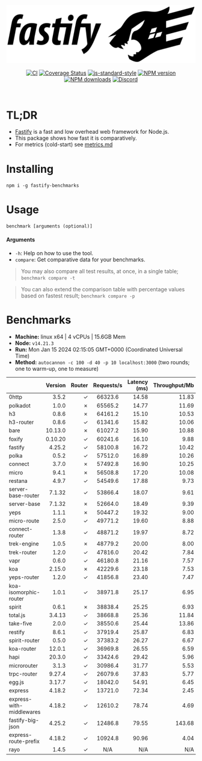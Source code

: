 <div align="center">
  <img src="https://github.com/fastify/graphics/raw/HEAD/fastify-landscape-outlined.svg" width="650" height="auto"/>
</div>

<div align="center">

[![CI](https://github.com/fastify/fastify/workflows/ci/badge.svg)](https://github.com/fastify/fastify/actions/workflows/ci.yml)
[![Coverage Status](https://coveralls.io/repos/github/fastify/fastify/badge.svg?branch=master)](https://coveralls.io/github/fastify/fastify?branch=master)
[![js-standard-style](https://img.shields.io/badge/code%20style-standard-brightgreen.svg?style=flat)](http://standardjs.com/)
[![NPM version](https://img.shields.io/npm/v/fastify.svg?style=flat)](https://www.npmjs.com/package/fastify)
[![NPM downloads](https://img.shields.io/npm/dm/fastify.svg?style=flat)](https://www.npmjs.com/package/fastify) [![Discord](https://img.shields.io/discord/725613461949906985)](https://discord.gg/fastify)

</div>
<br />

# TL;DR

* [Fastify](https://github.com/fastify/fastify) is a fast and low overhead web framework for Node.js.
* This package shows how fast it is comparatively.
* For metrics (cold-start) see [metrics.md](./METRICS.md)

# Installing

```
npm i -g fastify-benchmarks
```

# Usage

```
benchmark [arguments (optional)]
```

#### Arguments

* `-h`: Help on how to use the tool.
* `compare`: Get comparative data for your benchmarks.

> You may also compare all test results, at once, in a single table; `benchmark compare -t`

> You can also extend the comparison table with percentage values based on fastest result; `benchmark compare -p`
# Benchmarks

* __Machine:__ linux x64 | 4 vCPUs | 15.6GB Mem
* __Node:__ `v14.21.3`
* __Run:__ Mon Jan 15 2024 02:15:05 GMT+0000 (Coordinated Universal Time)
* __Method:__ `autocannon -c 100 -d 40 -p 10 localhost:3000` (two rounds; one to warm-up, one to measure)

|                          | Version | Router | Requests/s | Latency (ms) | Throughput/Mb |
| :--                      | --:     | --:    | :-:        | --:          | --:           |
| 0http                    | 3.5.2   | ✓      | 66323.6    | 14.58        | 11.83         |
| polkadot                 | 1.0.0   | ✗      | 65565.2    | 14.77        | 11.69         |
| h3                       | 0.8.6   | ✗      | 64161.2    | 15.10        | 10.53         |
| h3-router                | 0.8.6   | ✓      | 61341.6    | 15.82        | 10.06         |
| bare                     | 10.13.0 | ✗      | 61027.2    | 15.90        | 10.88         |
| foxify                   | 0.10.20 | ✓      | 60241.6    | 16.10        | 9.88          |
| fastify                  | 4.25.2  | ✓      | 58100.8    | 16.72        | 10.42         |
| polka                    | 0.5.2   | ✓      | 57512.0    | 16.89        | 10.26         |
| connect                  | 3.7.0   | ✗      | 57492.8    | 16.90        | 10.25         |
| micro                    | 9.4.1   | ✗      | 56508.8    | 17.20        | 10.08         |
| restana                  | 4.9.7   | ✓      | 54549.6    | 17.88        | 9.73          |
| server-base-router       | 7.1.32  | ✓      | 53866.4    | 18.07        | 9.61          |
| server-base              | 7.1.32  | ✗      | 52664.0    | 18.49        | 9.39          |
| yeps                     | 1.1.1   | ✗      | 50447.2    | 19.32        | 9.00          |
| micro-route              | 2.5.0   | ✓      | 49771.2    | 19.60        | 8.88          |
| connect-router           | 1.3.8   | ✓      | 48871.2    | 19.97        | 8.72          |
| trek-engine              | 1.0.5   | ✗      | 48779.2    | 20.00        | 8.00          |
| trek-router              | 1.2.0   | ✓      | 47816.0    | 20.42        | 7.84          |
| vapr                     | 0.6.0   | ✓      | 46180.8    | 21.16        | 7.57          |
| koa                      | 2.15.0  | ✗      | 42229.6    | 23.18        | 7.53          |
| yeps-router              | 1.2.0   | ✓      | 41856.8    | 23.40        | 7.47          |
| koa-isomorphic-router    | 1.0.1   | ✓      | 38971.8    | 25.17        | 6.95          |
| spirit                   | 0.6.1   | ✗      | 38838.4    | 25.25        | 6.93          |
| total.js                 | 3.4.13  | ✓      | 38668.8    | 25.36        | 11.84         |
| take-five                | 2.0.0   | ✓      | 38550.6    | 25.44        | 13.86         |
| restify                  | 8.6.1   | ✓      | 37919.4    | 25.87        | 6.83          |
| spirit-router            | 0.5.0   | ✓      | 37383.2    | 26.27        | 6.67          |
| koa-router               | 12.0.1  | ✓      | 36969.8    | 26.55        | 6.59          |
| hapi                     | 20.3.0  | ✓      | 33424.6    | 29.42        | 5.96          |
| microrouter              | 3.1.3   | ✓      | 30986.4    | 31.77        | 5.53          |
| trpc-router              | 9.27.4  | ✓      | 26079.6    | 37.83        | 5.77          |
| egg.js                   | 3.17.7  | ✓      | 18042.0    | 54.91        | 6.45          |
| express                  | 4.18.2  | ✓      | 13721.0    | 72.34        | 2.45          |
| express-with-middlewares | 4.18.2  | ✓      | 12610.2    | 78.74        | 4.69          |
| fastify-big-json         | 4.25.2  | ✓      | 12486.8    | 79.55        | 143.68        |
| express-route-prefix     | 4.18.2  | ✓      | 10924.8    | 90.96        | 4.04          |
| rayo                     | 1.4.5   | ✓      | N/A        | N/A          | N/A           |
